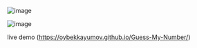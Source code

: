 ![image](https://user-images.githubusercontent.com/85465559/159894943-2ecacf51-9c99-4845-99e7-5100ca77e44d.png)

![image](https://user-images.githubusercontent.com/85465559/159895154-802ad065-1ff2-4c9b-be89-b8de3761c44b.png)

live demo (https://oybekkayumov.github.io/Guess-My-Number/)
